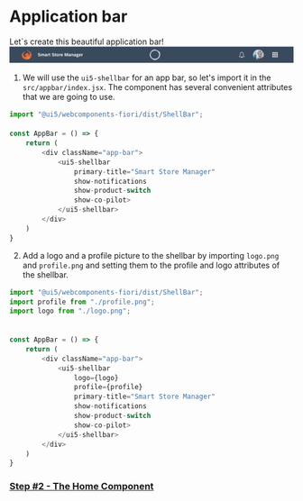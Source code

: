# Application bar

Let`s create this beautiful application bar!
![Alt text](./step1.png?raw=true "App bar")

1. We will use the `ui5-shellbar` for an app bar, so let's import it in the `src/appbar/index.jsx`. The component has several convenient attributes that we are going to use.

```js
import "@ui5/webcomponents-fiori/dist/ShellBar";

const AppBar = () => {
	return (
		<div className="app-bar">
			<ui5-shellbar
				primary-title="Smart Store Manager"
				show-notifications
				show-product-switch
				show-co-pilot>
			</ui5-shellbar>
		</div>
	)
}
```

2. Add a logo and a profile picture to the shellbar by importing `logo.png` and `profile.png` and setting them to the profile and logo attributes of the shellbar.

```js
import "@ui5/webcomponents-fiori/dist/ShellBar";
import profile from "./profile.png";
import logo from "./logo.png";


const AppBar = () => {
	return (
		<div className="app-bar">
			<ui5-shellbar
				logo={logo}
				profile={profile}
				primary-title="Smart Store Manager"
				show-notifications
				show-product-switch
				show-co-pilot>
			</ui5-shellbar>
		</div>
	)
}
```

### [Step #2 - The Home Component](./Step2_The_Home_Component.md)